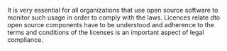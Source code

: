 It is very essential for all organizations that use open source software to monitor such usage in order to comply with the laws. Licences relate dto open source components have to be understood and adherence to the terms and conditions of the licenses is an important aspect of legal compliance. 

